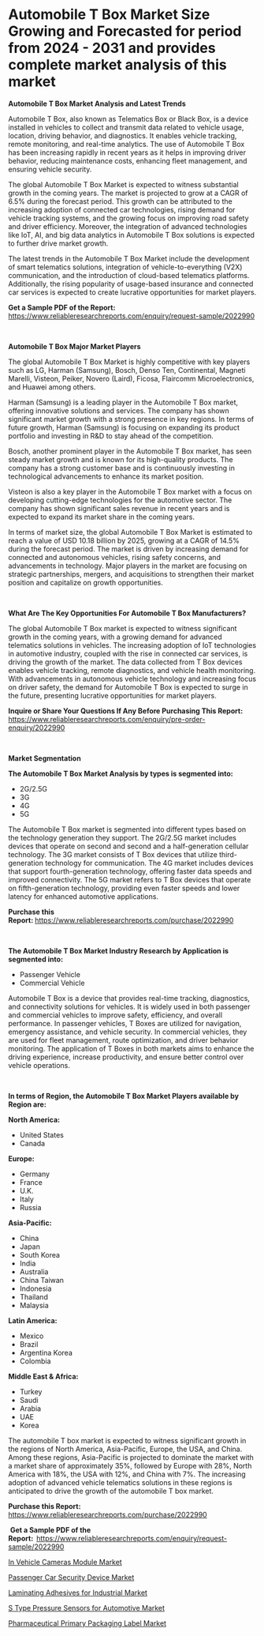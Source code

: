 <p><h1>Automobile T Box Market Size Growing and Forecasted for period from 2024 - 2031 and provides complete market analysis of this market</h1></p><p><strong>Automobile T Box Market Analysis and Latest Trends</strong></p>
<p><p>Automobile T Box, also known as Telematics Box or Black Box, is a device installed in vehicles to collect and transmit data related to vehicle usage, location, driving behavior, and diagnostics. It enables vehicle tracking, remote monitoring, and real-time analytics. The use of Automobile T Box has been increasing rapidly in recent years as it helps in improving driver behavior, reducing maintenance costs, enhancing fleet management, and ensuring vehicle security.</p><p>The global Automobile T Box Market is expected to witness substantial growth in the coming years. The market is projected to grow at a CAGR of 6.5% during the forecast period. This growth can be attributed to the increasing adoption of connected car technologies, rising demand for vehicle tracking systems, and the growing focus on improving road safety and driver efficiency. Moreover, the integration of advanced technologies like IoT, AI, and big data analytics in Automobile T Box solutions is expected to further drive market growth.</p><p>The latest trends in the Automobile T Box Market include the development of smart telematics solutions, integration of vehicle-to-everything (V2X) communication, and the introduction of cloud-based telematics platforms. Additionally, the rising popularity of usage-based insurance and connected car services is expected to create lucrative opportunities for market players.</p></p>
<p><strong>Get a Sample PDF of the Report:&nbsp;</strong> <a href="https://www.reliableresearchreports.com/enquiry/request-sample/2022990">https://www.reliableresearchreports.com/enquiry/request-sample/2022990</a></p>
<p>&nbsp;</p>
<p><strong>Automobile T Box Major Market Players</strong></p>
<p><p>The global Automobile T Box Market is highly competitive with key players such as LG, Harman (Samsung), Bosch, Denso Ten, Continental, Magneti Marelli, Visteon, Peiker, Novero (Laird), Ficosa, Flaircomm Microelectronics, and Huawei among others.</p><p>Harman (Samsung) is a leading player in the Automobile T Box market, offering innovative solutions and services. The company has shown significant market growth with a strong presence in key regions. In terms of future growth, Harman (Samsung) is focusing on expanding its product portfolio and investing in R&D to stay ahead of the competition.</p><p>Bosch, another prominent player in the Automobile T Box market, has seen steady market growth and is known for its high-quality products. The company has a strong customer base and is continuously investing in technological advancements to enhance its market position.</p><p>Visteon is also a key player in the Automobile T Box market with a focus on developing cutting-edge technologies for the automotive sector. The company has shown significant sales revenue in recent years and is expected to expand its market share in the coming years.</p><p>In terms of market size, the global Automobile T Box Market is estimated to reach a value of USD 10.18 billion by 2025, growing at a CAGR of 14.5% during the forecast period. The market is driven by increasing demand for connected and autonomous vehicles, rising safety concerns, and advancements in technology. Major players in the market are focusing on strategic partnerships, mergers, and acquisitions to strengthen their market position and capitalize on growth opportunities.</p></p>
<p>&nbsp;</p>
<p><strong>What Are The Key Opportunities For Automobile T Box Manufacturers?</strong></p>
<p><p>The global Automobile T Box market is expected to witness significant growth in the coming years, with a growing demand for advanced telematics solutions in vehicles. The increasing adoption of IoT technologies in automotive industry, coupled with the rise in connected car services, is driving the growth of the market. The data collected from T Box devices enables vehicle tracking, remote diagnostics, and vehicle health monitoring. With advancements in autonomous vehicle technology and increasing focus on driver safety, the demand for Automobile T Box is expected to surge in the future, presenting lucrative opportunities for market players.</p></p>
<p><strong>Inquire or Share Your Questions If Any Before Purchasing This Report:</strong> <a href="https://www.reliableresearchreports.com/enquiry/pre-order-enquiry/2022990">https://www.reliableresearchreports.com/enquiry/pre-order-enquiry/2022990</a></p>
<p>&nbsp;</p>
<p><strong>Market Segmentation</strong></p>
<p><strong>The Automobile T Box Market Analysis by types is segmented into:</strong></p>
<p><ul><li>2G/2.5G</li><li>3G</li><li>4G</li><li>5G</li></ul></p>
<p><p>The Automobile T Box market is segmented into different types based on the technology generation they support. The 2G/2.5G market includes devices that operate on second and second and a half-generation cellular technology. The 3G market consists of T Box devices that utilize third-generation technology for communication. The 4G market includes devices that support fourth-generation technology, offering faster data speeds and improved connectivity. The 5G market refers to T Box devices that operate on fifth-generation technology, providing even faster speeds and lower latency for enhanced automotive applications.</p></p>
<p><strong>Purchase this Report:&nbsp;</strong><a href="https://www.reliableresearchreports.com/purchase/2022990">https://www.reliableresearchreports.com/purchase/2022990</a></p>
<p>&nbsp;</p>
<p><strong>The Automobile T Box Market Industry Research by Application is segmented into:</strong></p>
<p><ul><li>Passenger Vehicle</li><li>Commercial Vehicle</li></ul></p>
<p><p>Automobile T Box is a device that provides real-time tracking, diagnostics, and connectivity solutions for vehicles. It is widely used in both passenger and commercial vehicles to improve safety, efficiency, and overall performance. In passenger vehicles, T Boxes are utilized for navigation, emergency assistance, and vehicle security. In commercial vehicles, they are used for fleet management, route optimization, and driver behavior monitoring. The application of T Boxes in both markets aims to enhance the driving experience, increase productivity, and ensure better control over vehicle operations.</p></p>
<p>&nbsp;</p>
<p><strong>In terms of Region, the Automobile T Box Market Players available by Region are:</strong></p>
<p>
    <p> <strong> North America: </strong>
        <ul>
            <li>United States</li>
            <li>Canada</li>
        </ul>
        </p> 
    <p> <strong> Europe: </strong>
        <ul>
            <li>Germany</li>
            <li>France</li>
            <li>U.K.</li>
            <li>Italy</li>
            <li>Russia</li>
        </ul>
        </p> 
    <p> <strong> Asia-Pacific: </strong>
        <ul>
            <li>China</li>
            <li>Japan</li>
            <li>South Korea</li>
            <li>India</li>
            <li>Australia</li>
            <li>China Taiwan</li>
            <li>Indonesia</li>
            <li>Thailand</li>
            <li>Malaysia</li>
        </ul>
        </p> 
    <p> <strong> Latin America: </strong>
        <ul>
            <li>Mexico</li>
            <li>Brazil</li>
            <li>Argentina Korea</li>
            <li>Colombia</li>
        </ul>
        </p> 
    <p> <strong> Middle East & Africa: </strong>
        <ul>
            <li>Turkey</li>
            <li>Saudi</li>
            <li>Arabia</li>
            <li>UAE</li>
            <li>Korea</li>
        </ul>
    </p>
    </p>
<p><p>The automobile T box market is expected to witness significant growth in the regions of North America, Asia-Pacific, Europe, the USA, and China. Among these regions, Asia-Pacific is projected to dominate the market with a market share of approximately 35%, followed by Europe with 28%, North America with 18%, the USA with 12%, and China with 7%. The increasing adoption of advanced vehicle telematics solutions in these regions is anticipated to drive the growth of the automobile T box market.</p></p>
<p><strong>Purchase this Report: </strong><a href="https://www.reliableresearchreports.com/purchase/2022990">https://www.reliableresearchreports.com/purchase/2022990</a></p>
<p>&nbsp;<strong>Get a Sample PDF of the Report:&nbsp;&nbsp;</strong><a href="https://www.reliableresearchreports.com/enquiry/request-sample/2022990">https://www.reliableresearchreports.com/enquiry/request-sample/2022990</a></p>
<p><strong></strong></p>
<p><p><a href="https://github.com/seekum/Market-Research-Report-List-1/blob/main/in-vehicle-cameras-module-market.md">In Vehicle Cameras Module Market</a></p><p><a href="https://view.publitas.com/reportprime-1/passenger-car-security-device-market-growth-market-trends-covid-19-impact-and-forecasts-for-period-from-2024-2031/">Passenger Car Security Device Market</a></p><p><a href="https://full-wildebeest-80b.notion.site/Laminating-Adhesives-for-Industrial-Market-Analysis-Examines-its-Scope-on-Growth-Opportunities-and--02c4f10939024c9eb00ecc9994c470af">Laminating Adhesives for Industrial Market</a></p><p><a href="https://github.com/nancykennedykellievqfqt2/Market-Research-Report-List-1/blob/main/s-type-pressure-sensors-for-automotive-market.md">S Type Pressure Sensors for Automotive Market</a></p><p><a href="https://pretty-mail-caf.notion.site/Pharmaceutical-Primary-Packaging-Label-Market-Size-Reflecting-a-Forecast-Till-2031-Market-By-Type--afacb1b5cce34bdc85b70658ecb808c7">Pharmaceutical Primary Packaging Label Market</a></p></p>